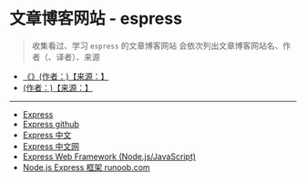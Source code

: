 # 文章博客网站 - espress

> 收集看过、学习 `espress` 的文章博客网站
> 会依次列出文章博客网站名、作者（、译者）、来源

- [《》(作者：)【来源：】]()
- [ (作者：)【来源：】]()

---

- [Express](https://expressjs.com/)
- [Express github](https://github.com/expressjs/express/)
- [Express 中文](https://expressjs.com/zh-cn/)
- [Express 中文网](https://www.expressjs.com.cn/)
- [Express Web Framework (Node.js/JavaScript)](https://developer.mozilla.org/zh-CN/docs/Learn/Server-side/Express_Nodejs)
- [Node.js Express 框架 runoob.com](https://www.runoob.com/nodejs/nodejs-express-framework.html)
